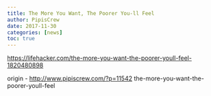 ```yaml
---
title: The More You Want, The Poorer You-ll Feel
author: PipisCrew
date: 2017-11-30
categories: [news]
toc: true
---
```


https://lifehacker.com/the-more-you-want-the-poorer-youll-feel-1820480898

origin - http://www.pipiscrew.com/?p=11542 the-more-you-want-the-poorer-youll-feel